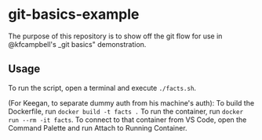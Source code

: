 # git-basics-example

The purpose of this repository is to show off the git flow for use in @kfcampbell's _git basics" demonstration.

## Usage

To run the script, open a terminal and execute `./facts.sh`.

(For Keegan, to separate dummy auth from his machine's auth):
To build the Dockerfile, run `docker build -t facts .` To run the container, run `docker run --rm -it facts`. To connect to that container from VS Code, open the Command Palette and run Attach to Running Container.